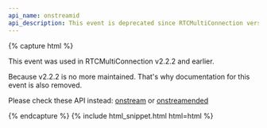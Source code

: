 ```yaml
---
api_name: onstreamid
api_description: This event is deprecated since RTCMultiConnection version 3
---
```


{% capture html %}

<section>
    <p>This event was used in RTCMultiConnection v2.2.2 and earlier.</p>
    <p>Because v2.2.2 is no more maintained. That's why documentation for this event is also removed.</p>
    <p>Please check these API instead: <a href="/docs/onstream/">onstream</a> or <a href="/docs/onstreamended/">onstreamended</a></p>
</section>

{% endcapture %}
{% include html_snippet.html html=html %}
